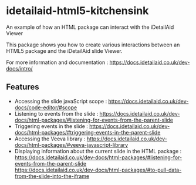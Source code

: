 # idetailaid-html5-kitchensink
An example of how an HTML package can interact with the iDetailAid Viewer


This package shows you how to create various interactions between an HTML5 package and the iDetailAid slide Viewer.

For more information and documentation : https://docs.idetailaid.co.uk/dev-docs/intro/

## Features

* Accessing the slide javaScript scope : https://docs.idetailaid.co.uk/dev-docs/code-editor/#scope
* Listening to events from the slide : https://docs.idetailaid.co.uk/dev-docs/html-packages/#listening-for-events-from-the-parent-slide
* Triggering events in the slide : https://docs.idetailaid.co.uk/dev-docs/html-packages/#triggering-events-in-the-parent-slide
* Accessing the Veeva library : https://docs.idetailaid.co.uk/dev-docs/html-packages/#veeva-javascript-library
* Displaying information about the current slide in the HTML package : https://docs.idetailaid.co.uk/dev-docs/html-packages/#listening-for-events-from-the-parent-slide  
https://docs.idetailaid.co.uk/dev-docs/html-packages/#to-pull-data-from-the-slide-into-the-iframe
